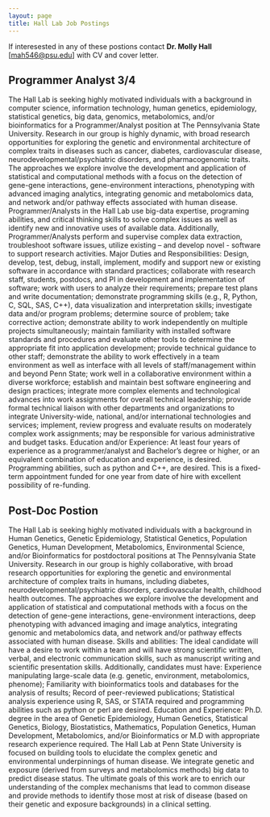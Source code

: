```yaml
---
layout: page
title: Hall Lab Job Postings
---
```


If interesested in any of these postions contact **Dr. Molly Hall** [mah546@psu.edu] with CV and cover letter.

## Programmer Analyst 3/4

The Hall Lab is seeking highly motivated individuals with a background in computer science, information technology, human genetics, epidemiology, 
statistical genetics, big data, genomics, metabolomics, and/or bioinformatics for a Programmer/Analyst position at The Pennsylvania State University. 
Research in our group is highly dynamic, with broad research opportunities for exploring the genetic and environmental architecture of complex traits 
in diseases such as cancer, diabetes, cardiovascular disease, neurodevelopmental/psychiatric disorders, and pharmacogenomic traits. The approaches 
we explore involve the development and application of statistical and computational methods with a focus on the detection of gene-gene interactions, 
gene-environment interactions, phenotyping with advanced imaging analytics, integrating genomic and metabolomics data, and network and/or pathway effects 
associated with human disease. Programmer/Analysts in the Hall Lab use big-data expertise, programing abilities, and critical thinking skills to solve 
complex issues as well as identify new and innovative uses of available data. Additionally, Programmer/Analysts perform and supervise complex data extraction, 
troubleshoot software issues, utilize existing – and develop novel - software to support research activities. Major Duties and Responsibilities: Design, develop, 
test, debug, install, implement, modify and support new or existing software in accordance with standard practices; collaborate with research staff, students, 
postdocs, and PI in development and implementation of software; work with users to analyze their requirements; prepare test plans and write documentation; 
demonstrate programming skills (e.g., R, Python, C, SQL, SAS, C++), data visualization and interpretation skills; investigate data and/or program problems; 
determine source of problem; take corrective action; demonstrate ability to work independently on multiple projects simultaneously; maintain familiarity with 
installed software standards and procedures and evaluate other tools to determine the appropriate fit into application development; provide technical guidance 
to other staff; demonstrate the ability to work effectively in a team environment as well as interface with all levels of staff/management within and beyond 
Penn State; work well in a collaborative environment within a diverse workforce; establish and maintain best software engineering and design practices; 
integrate more complex elements and technological advances into work assignments for overall technical leadership; provide formal technical liaison with 
other departments and organizations to integrate University-wide, national, and/or international technologies and services; implement, review progress and 
evaluate results on moderately complex work assignments; may be responsible for various administrative and budget tasks. Education and/or 
Experience: At least four years of experience as a programmer/analyst and Bachelor’s degree or higher, or an equivalent combination of education and experience, 
is desired. Programming abilities, such as python and C++, are desired. This is a fixed-term appointment funded for one year from date of hire with excellent 
possibility of re-funding.



## Post-Doc Postion

The Hall Lab is seeking highly motivated individuals with a background in Human Genetics, Genetic Epidemiology, Statistical Genetics, Population Genetics, Human Development, Metabolomics, Environmental Science, and/or Bioinformatics for postdoctoral positions at The Pennsylvania State University. Research in our group is highly collaborative, with broad research opportunities for exploring the genetic and environmental architecture of complex traits in humans, including diabetes, neurodevelopmental/psychiatric disorders, cardiovascular health, childhood health outcomes. The approaches we explore involve the development and application of statistical and computational methods with a focus on the detection of gene-gene interactions, gene-environment interactions, deep phenotyping with advanced imaging and image analytics, integrating genomic and metabolomics data, and network and/or pathway effects associated with human disease. Skills and abilities: The ideal candidate will have a desire to work within a team and will have strong scientific written, verbal, and electronic communication skills, such as manuscript writing and scientific presentation skills. Additionally, candidates must have: Experience manipulating large-scale data (e.g. genetic, environment, metabolomics, phenome); Familiarity with bioinformatics tools and databases for the analysis of results; Record of peer-reviewed publications; Statistical analysis experience using R, SAS, or STATA required and programming abilities such as python or perl are desired. Education and Experience: Ph.D. degree in the area of Genetic Epidemiology, Human Genetics, Statistical Genetics, Biology, Biostatistics, Mathematics, Population Genetics, Human Development, Metabolomics, and/or Bioinformatics or M.D with appropriate research experience required. The Hall Lab at Penn State University is focused on building tools to elucidate the complex genetic and environmental underpinnings of human disease. We integrate genetic and exposure (derived from surveys and metabolomics methods) big data to predict disease status. The ultimate goals of this work are to enrich our understanding of the complex mechanisms that lead to common disease and provide methods to identify those most at risk of disease (based on their genetic and exposure backgrounds) in a clinical setting.
